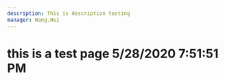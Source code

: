 ```yaml
---
description: This is description testing
manager: Wang.Hui
---
```

# this is a test page 5/28/2020 7:51:51 PM